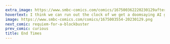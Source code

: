 ```yaml
---
extra_image: https://www.smbc-comics.com/comics/167500362220230129after.png
hovertext: I think we can run out the clock of we get a doomsaying AI going.
image: https://www.smbc-comics.com/comics/1675003554-20230129.png
next_comic: requiem-for-a-blockbuster
prev_comic: curious
title: End Times
---
```


